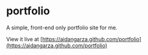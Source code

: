 # portfolio
A simple, front-end only portfolio site for me.

View it live at [https://aidangarza.github.com/portfolio](https://aidangarza.github.com/portfolio)
